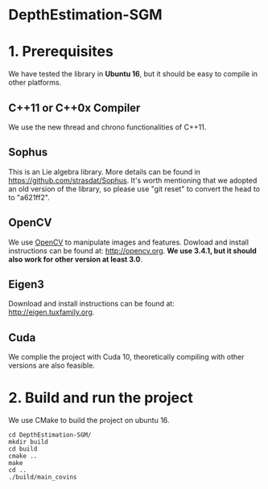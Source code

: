 # DepthEstimation-SGM

# 1. Prerequisites
We have tested the library in **Ubuntu 16**, but it should be easy to compile in other platforms.

## C++11 or C++0x Compiler
We use the new thread and chrono functionalities of C++11.

## Sophus
This is an Lie algebra library. More details can be found in https://github.com/strasdat/Sophus.
It's worth mentioning that we adopted an old version of the library, so please use "git reset" to convert the head to to "a621ff2".

## OpenCV
We use [OpenCV](http://opencv.org) to manipulate images and features. Dowload and install instructions can be found at: http://opencv.org. **We use 3.4.1, but it should also work for other version at least 3.0**.

## Eigen3
Download and install instructions can be found at: http://eigen.tuxfamily.org.


## Cuda
We complie the project with Cuda 10, theoretically compiling with other versions are also feasible.

# 2. Build and run the project
We use CMake to build the project on ubuntu 16.
```
cd DepthEstimation-SGM/
mkdir build
cd build
cmake ..
make
cd ..
./build/main_covins
```
